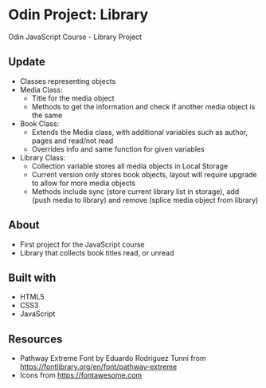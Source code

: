 # Odin Project: Library
Odin JavaScript Course - Library Project

## Update
 - Classes representing objects
 - Media Class: 
    * Title for the media object
    * Methods to get the information and check if another media object is the same
 - Book Class:
    * Extends the Media class, with additional variables such as author, pages and read/not read
    * Overrides info and same function for given variables
 - Library Class:
    * Collection variable stores all media objects in Local Storage
    * Current version only stores book objects, layout will require upgrade to allow for more media objects
    * Methods include sync (store current library list in storage), add (push media to library) and remove (splice media object from library)

## About
 - First project for the JavaScript course
 - Library that collects book titles read, or unread

## Built with
 - HTML5
 - CSS3
 - JavaScript

## Resources
 - Pathway Extreme Font by Eduardo Rodriguez Tunni from https://fontlibrary.org/en/font/pathway-extreme
 - Icons from https://fontawesome.com